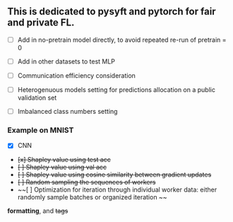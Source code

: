 ## This is dedicated to pysyft and pytorch for fair and private FL.

- [ ] Add in no-pretrain model directly, to avoid repeated re-run of pretrain = 0
- [ ] Add in other datasets to test MLP
- [ ] Communication efficiency consideration
- [ ] Heterogenuous models setting for predictions allocation on a public validation set
- [ ] Imbalanced class numbers setting


### Example on MNIST
- [x] CNN
- ~~[x] Shapley value using test acc~~
- ~~[ ] Shapley value using val acc~~
- ~~[ ] Shapley value using cosine similarity between gradient updates~~
- ~~[ ] Random sampling the sequences of workers~~
- ~~[ ] Optimization for iteration through individual worker data: either randomly sample batches or organized iteration ~~
<!-- - [x] @mentions, #refs, [links](), -->
**formatting**, and <del>tags</del>
<!-- supported -->
<!-- - [x] list syntax required (any -->
<!-- unordered or ordered list -->
<!-- supported) -->
